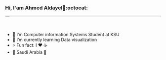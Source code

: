 ### Hi, I'am Ahmed Aldayel👋:octocat:

 <img width="100%" height="1%" src="https://user-images.githubusercontent.com/381179/87087365-f38b4280-c200-11ea-880c-90f2810f79d1.gif" />

- 🔭 I’m Computer information Systems Student at KSU 
- 🌱 I’m currently learning Data visualization
- ⚡ Fun fact: I :heart: :coffee: 
- :round_pushpin: Saudi Arabia :green_heart:
